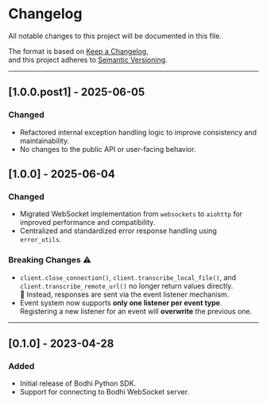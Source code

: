 # Changelog

All notable changes to this project will be documented in this file.

The format is based on [Keep a Changelog](https://keepachangelog.com/en/1.0.0/),  
and this project adheres to [Semantic Versioning](https://semver.org/spec/v2.0.0.html).

---

## [1.0.0.post1] - 2025-06-05

### Changed

- Refactored internal exception handling logic to improve consistency and maintainability.
- No changes to the public API or user-facing behavior.

## [1.0.0] - 2025-06-04

### Changed

- Migrated WebSocket implementation from `websockets` to `aiohttp` for improved performance and compatibility.
- Centralized and standardized error response handling using `error_utils`.

### Breaking Changes ⚠️

- `client.close_connection()`, `client.transcribe_local_file()`, and `client.transcribe_remote_url()` no longer return values directly.  
  🔁 Instead, responses are sent via the event listener mechanism.
- Event system now supports **only one listener per event type**.  
  Registering a new listener for an event will **overwrite** the previous one.

---

## [0.1.0] - 2023-04-28

### Added

- Initial release of Bodhi Python SDK.
- Support for connecting to Bodhi WebSocket server.
